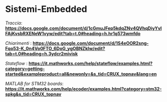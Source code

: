 # Sistemi-Embedded  
  
*Traccia*: **https://docs.google.com/document/d/1cGmuJFep5kdqZNv4QVhqDiyYvlFAjKvsbRXENeW1vyw/edit?tab=t.0#heading=h.hr1q573wmfdo**  

*Chiarimenti* : **https://docs.google.com/document/d/1S4eOOR2sng-Fqo53-K_0n4Vo0FTO_6DoG_ygOBNZkIw/edit?tab=t.0#heading=h.3ydcr2mivisk**  

*Stateflow* : **https://it.mathworks.com/help/stateflow/examples.html?category=getting-started&exampleproduct=all&newonly=&s_tid=CRUX_topnav&lang=en**  

*MATLAB for STM32 boards*: **https://it.mathworks.com/help/ecoder/examples.html?category=stm32-spkg&s_tid=CRUX_topnav**
